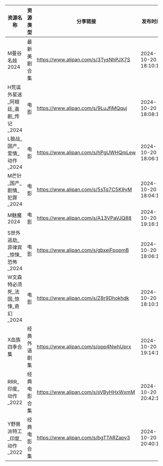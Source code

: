 | 资源名称                  | 资源类型   | 分享链接                                 | 发布时间                |
| --------------------- | ------ | ------------------------------------ | ------------------- |
| M曼谷名妓2024             | 最新美剧合集 | https://www.alipan.com/s/3TysNhPJX7S | 2024-10-20 18:10:15 |
| H荒诞外星迷_阿根廷_喜剧_传记_2024 | 电影     | https://www.alipan.com/s/9LuJfjMQquj | 2024-10-20 18:08:10 |
| L狼战_国产_爱情_动作_2024     | 电影     | https://www.alipan.com/s/hPgUWHQmLew | 2024-10-20 18:06:14 |
| M芒针_国产_剧情_犯罪_2024     | 电影     | https://www.alipan.com/s/5sTq7C5K9yM | 2024-10-20 18:04:10 |
| M魅魔2024               | 电影     | https://www.alipan.com/s/A13VPaVJQ88 | 2024-10-20 19:16:10 |
| S世外逃劫_菲律宾_惊悚_恐怖_2024  | 电影     | https://www.alipan.com/s/gbxejFpopmB | 2024-10-20 18:06:11 |
| W文森特必须死_法国_惊悚_奇幻_2024 | 电影     | https://www.alipan.com/s/Z8r9Dhokhdk | 2024-10-20 18:10:11 |
| X血族四季合集               | 经典外语剧集 | https://www.alipan.com/s/opp4NwhUprx | 2024-10-20 19:14:10 |
| RRR_印度_动作_2022        | 经典电影合集 | https://www.alipan.com/s/sVByHHxWxmM | 2024-10-20 20:42:11 |
| Y野兽派特工_印度_动作_2022     | 经典电影合集 | https://www.alipan.com/s/bgTTARZapy3 | 2024-10-20 20:40:15 |
